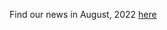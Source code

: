 Find our news in August, 2022 [here](https://drive.google.com/file/d/1OfB6IuT7d2y4VMfKE0UBJSXc3FFw_Ev8/view?usp=share_link)
